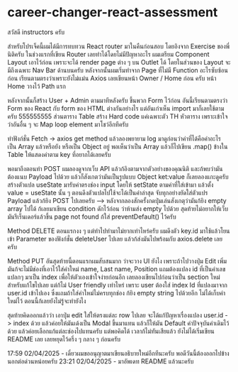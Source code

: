 # career-changer-react-assessment

สวัสดี instructors ครับ

สำหรับโปรเจ็คนี้ผมได้มีการทบทวน React router มาในคืนก่อนสอบ โดยอิงจาก Exercise ของพี่นิติครับ ในช่วงแรกที่เขียน Router เลยทำได้โดยไม่มีปัญหาอะไร
ผมเตรียม Component Layout เอาไว้ก่อน เพราะจะได้ render page ต่าง ๆ บน Outlet ได้ โดยในส่วนของ Layout จะมีถึงเฉพาะ Nav Bar ด้านบนครับ
หลังจากนั้นผมเริ่มทำจาก Page ที่ไม่มี Function อะไรซับซ้อนก่อน เรียนตามตรงว่าเพราะยังไม่แม่น Axios เลยเขียนหน้า Owner / Home ก่อน ครับ หน้า Home วางไว้ Path แรก

หลังจากนั้นก็สร้าง User + Admin ตามมาทีหลังครับ ขึ้นพวก Form ไว้ก่อน อันนี้เรียนตามตรงว่า Form ของ React กับ form ของ HTML ต่างกันอย่างไร แต่อันเก่าเห็น import มาก็เลยใช้ตามครับ 555555555
ส่วนตาราง Table สร้าง Hard code แค่เฉพาะตัว TH หัวตาราง เพราะเข้าใจว่าอันอื่น ๆ จะ Map loop element มาโชว์อีกทีครับ

ทำฟังก์ชั่น Fetch -> axios get method แล้วลองพยายาม log มาดูก่อนว่าค่าที่ได้คือค่าอะไร เป็น Array แล้วหรือยัง หรือเป็น Object อยู่
พอเห็นว่าเป็น Array แล้วก็ไปเขียน .map() ข้างใน Table ให้แสดงค่าตาม key ที่อยากได้เลยครับ

พอมาถึงตอนทำ POST ผมลองดูจากเว็บ API แล้วก้อิงตามจากตัวอย่างของคุณนิติ และก้พบว่ามันต้องแนบ Payload ไปด้วย แล้วก็สังเกตว่ามันเป็นรูปแบบ Object ket:value ก็เลยลองแกะดูครับ
สร้างตัวแปล useState มารับค่าตรงช่อง input โดยให้ setState ตามค่าที่ใส่เข้ามา แล้วตั้ง value = useState นั้น ๆ ตอนดึงตัวแปลไปใช้จะได้เป็นค่าล่าสุด
จับทุกอย่างยัดใส่ตัวแปร Payload แล้วก้ยิง POST ไปเลยครับ --> หลังจากลองสักครั้งกดปุ่มเล่นสังเกตุว่ามันก้ยิง empty array ไปได้ ก้เลยมาเขียน condition ดักไว้ก่อน ว่าห้ามส่ง empty ไปด้วย
สุดท้ายไม่อยากให้เว็บมันรีเร็นเดอร์แล้วขึ้น page not found ก้ใส่ preventDefault() ไว้ครับ

Method DELETE ตอนแรกงง ๆ  แต่ทำไปทำมาไม่ยากเท่าไหร่ครับ ผมดึงตัว key.id มาใช้แล้วโยนเข้า Parameter ของฟังก์ชั่น deleteUser ไปเลย แล้วก้ส่งมันไปพร้อมกับ axios.delete เลยครับ

Method PUT อันสุดท้ายนี้ตอนแรกผมสับสนมาก ว่าจะวาง UI ยังไง เพราะถ้าไปวางปุ่ม Edit เพิ่ม มันก้จะไม่มีช่องที่เอาไว้ใส่ค่าใหม่ name, Last name, Position แถมต้องแปลง id ที่เป็นค่าเลขแปลกๆ มาเป็น index เพื่อให้ตัวเองเข้าใจง่ายก่อนอีก เลยลองเขียนไปก่อนว่าเป็น section ใหม่สำหรับแก้ไขไปเลย แต่ก้ไม่ User friendly เท่าไหร่ เพราะ user ต้องใส่ index Id ที่แปลงมาจาก user.id เข้าไปเอง ซึ่งแถมถ้าใส่ค่าใหม่ไม่ครบทุกช่อง ก้ยิง empty string ไปด้วยอีก ไม่ได้เก็บค่าใหม่ไว้ ตอนนี้ก้เลยยังไม่รู้จะทำยังไง

สุดท้ายคิดออกแล้วว่า เอาปุ่ม edit ใส่ให้ตรงแต่ละ row ไปเลย จะได้แก้ปัญหาเรื่องแปลง user.id -> index ด้วย แล้วค่อยให้มันเด้งเป็น Modal ขึ้นมาแทน แล้วก็ให้มัน Default ค่าปัจจุบันค่าเดิมไว้ด้วย แล้วค่อยเลือกแก้แต่ละช่องไปแทนครับ แต่พอคิดได้ เวลาก้ไม่ทันเสียแล้ว ยังไม่ได้เริ่มเขียน README เลย เลยหยุดไว้ครึ่ง ๆ กลาง ๆ ก่อนครับ





17:59 02/04/2025 - เดี๋ยวผมขออนุญาตมาเขียนอธิบายใหม่อีกทีนะครับ พอดีวันนี้ต้องออกไปข้างนอกต่อด่วนหน่อยครับ 
23:21 02/04/2025 - มาอัพเดท README แล้วนะครับ 

